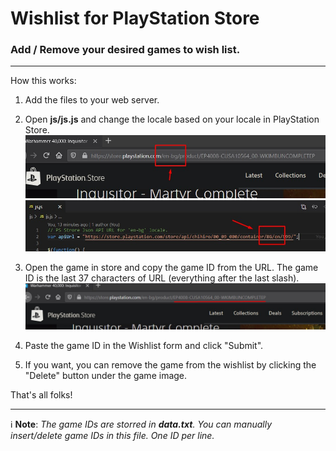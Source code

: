 # Wishlist for PlayStation Store
### Add / Remove your desired games to wish list.
***
How this works:
1. Add the files to your web server.
1. Open **js/js.js** and change the locale based on your locale in PlayStation Store.
![Find the locale of your store](img/readme_1.jpg)
![Find the locale of your store](img/readme_2.jpg)
1. Open the game in store and copy the game ID from the URL. The game ID is the last 37 characters of URL (everything after the last slash).
![Find the locale of your store](img/readme_3.jpg)

1. Paste the game ID in the Wishlist form and click "Submit".
1. If you want, you can remove the game from the wishlist by clicking the "Delete" button under the game image.

That's all folks!
***
 :information_source: **Note**: *The game IDs are storred in **data.txt**. You can manually insert/delete game IDs in this file. One ID per line.*
